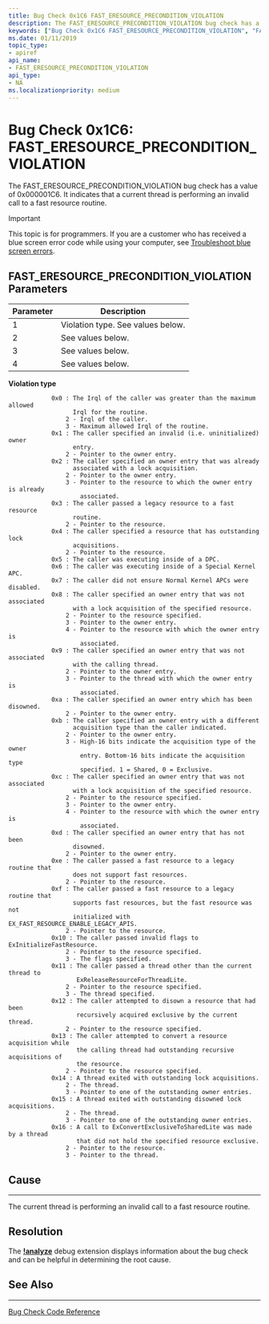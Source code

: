 ```yaml
---
title: Bug Check 0x1C6 FAST_ERESOURCE_PRECONDITION_VIOLATION
description: The FAST_ERESOURCE_PRECONDITION_VIOLATION bug check has a value of 0x000001C6. It indicates that the current thread is performing an invalid call to a fast resource routine.
keywords: ["Bug Check 0x1C6 FAST_ERESOURCE_PRECONDITION_VIOLATION", "FAST_ERESOURCE_PRECONDITION_VIOLATION"]
ms.date: 01/11/2019
topic_type:
- apiref
api_name:
- FAST_ERESOURCE_PRECONDITION_VIOLATION
api_type:
- NA
ms.localizationpriority: medium
---
```


# Bug Check 0x1C6: FAST\_ERESOURCE\_PRECONDITION\_VIOLATION

The FAST\_ERESOURCE\_PRECONDITION\_VIOLATION bug check has a value of 0x000001C6. It indicates that a current thread is performing an invalid call to a fast resource routine.

> [!IMPORTANT]
> This topic is for programmers. If you are a customer who has received a blue screen error code while using your computer, see [Troubleshoot blue screen errors](https://www.windows.com/stopcode).

 

## FAST\_ERESOURCE\_PRECONDITION\_VIOLATION Parameters

|Parameter|Description|
|-------- |---------- |
|1|Violation type. See values below. |
|2| See values below. |
|3| See values below. |
|4| See values below. |

**Violation type**

```text
            0x0 : The Irql of the caller was greater than the maximum allowed
                  Irql for the routine.
                2 - Irql of the caller.
                3 - Maximum allowed Irql of the routine.
            0x1 : The caller specified an invalid (i.e. uninitialized) owner
                  entry.
                2 - Pointer to the owner entry.
            0x2 : The caller specified an owner entry that was already
                  associated with a lock acquisition.
                2 - Pointer to the owner entry.
                3 - Pointer to the resource to which the owner entry is already
                    associated.
            0x3 : The caller passed a legacy resource to a fast resource
                  routine.
                2 - Pointer to the resource.
            0x4 : The caller specified a resource that has outstanding lock
                  acquisitions.
                2 - Pointer to the resource.
            0x5 : The caller was executing inside of a DPC.
            0x6 : The caller was executing inside of a Special Kernel APC.
            0x7 : The caller did not ensure Normal Kernel APCs were disabled.
            0x8 : The caller specified an owner entry that was not associated
                  with a lock acquisition of the specified resource.
                2 - Pointer to the resource specified.
                3 - Pointer to the owner entry.
                4 - Pointer to the resource with which the owner entry is
                    associated.
            0x9 : The caller specified an owner entry that was not associated
                  with the calling thread.
                2 - Pointer to the owner entry.
                3 - Pointer to the thread with which the owner entry is
                    associated.
            0xa : The caller specified an owner entry which has been disowned.
                2 - Pointer to the owner entry.
            0xb : The caller specified an owner entry with a different
                  acquisition type than the caller indicated.
                2 - Pointer to the owner entry.
                3 - High-16 bits indicate the acquisition type of the owner
                    entry. Bottom-16 bits indicate the acquisition type
                    specified. 1 = Shared, 0 = Exclusive.
            0xc : The caller specified an owner entry that was not associated
                  with a lock acquisition of the specified resource.
                2 - Pointer to the resource specified.
                3 - Pointer to the owner entry.
                4 - Pointer to the resource with which the owner entry is
                    associated.
            0xd : The caller specified an owner entry that has not been
                  disowned.
                2 - Pointer to the owner entry.
            0xe : The caller passed a fast resource to a legacy routine that
                  does not support fast resources.
                2 - Pointer to the resource.
            0xf : The caller passed a fast resource to a legacy routine that
                  supports fast resources, but the fast resource was not
                  initialized with EX_FAST_RESOURCE_ENABLE_LEGACY_APIS.
                2 - Pointer to the resource.
            0x10 : The caller passed invalid flags to ExInitializeFastResource.
                2 - Pointer to the resource specified.
                3 - The flags specified.
            0x11 : The caller passed a thread other than the current thread to
                   ExReleaseResourceForThreadLite.
                2 - Pointer to the resource specified.
                3 - The thread specified.
            0x12 : The caller attempted to disown a resource that had been
                   recursively acquired exclusive by the current thread.
                2 - Pointer to the resource specified.
            0x13 : The caller attempted to convert a resource acquisition while
                   the calling thread had outstanding recursive acquisitions of
                   the resource.
                2 - Pointer to the resource specified.
            0x14 : A thread exited with outstanding lock acquisitions.
                2 - The thread.
                3 - Pointer to one of the outstanding owner entries.
            0x15 : A thread exited with outstanding disowned lock acquisitions.
                2 - The thread.
                3 - Pointer to one of the outstanding owner entries.
            0x16 : A call to ExConvertExclusiveToSharedLite was made by a thread
                   that did not hold the specified resource exclusive.
                2 - Pointer to the resource.
                3 - Pointer to the thread.
```


## Cause
-----

The current thread is performing an invalid call to a fast resource routine.

## Resolution
The [**!analyze**](https://docs.microsoft.com/windows-hardware/drivers/debugger/-analyze) debug extension displays information about the bug check and can be helpful in determining the root cause.

## See Also
----------

[Bug Check Code Reference](bug-check-code-reference2.md)

